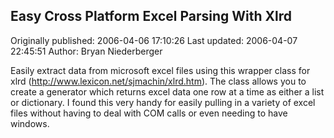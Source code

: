 ## Easy Cross Platform Excel Parsing With Xlrd

Originally published: 2006-04-06 17:10:26
Last updated: 2006-04-07 22:45:51
Author: Bryan Niederberger

Easily extract data from microsoft excel files using this wrapper class for xlrd (http://www.lexicon.net/sjmachin/xlrd.htm).  The class allows you to create a generator which returns excel data one row at a time as either a list or dictionary.  I found this very handy for easily pulling in a variety of excel files without having to deal with COM calls or even needing to have windows.